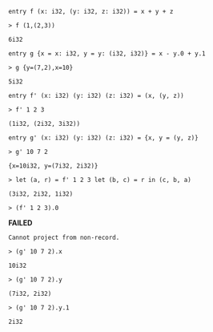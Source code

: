```futhark
entry f (x: i32, (y: i32, z: i32)) = x + y + z
```

```
> f (1,(2,3))
```

```
6i32
```

```futhark
entry g {x = x: i32, y = y: (i32, i32)} = x - y.0 + y.1
```

```
> g {y=(7,2),x=10}
```

```
5i32
```

```futhark
entry f' (x: i32) (y: i32) (z: i32) = (x, (y, z))
```

```
> f' 1 2 3
```

```
(1i32, (2i32, 3i32))
```

```futhark
entry g' (x: i32) (y: i32) (z: i32) = {x, y = (y, z)}
```

```
> g' 10 7 2
```

```
{x=10i32, y=(7i32, 2i32)}
```


```
> let (a, r) = f' 1 2 3 let (b, c) = r in (c, b, a)
```

```
(3i32, 2i32, 1i32)
```


```
> (f' 1 2 3).0
```

**FAILED**
```
Cannot project from non-record.
```


```
> (g' 10 7 2).x
```

```
10i32
```


```
> (g' 10 7 2).y
```

```
(7i32, 2i32)
```


```
> (g' 10 7 2).y.1
```

```
2i32
```
